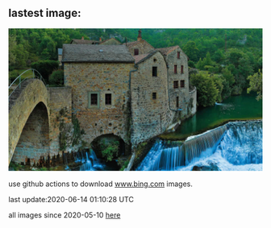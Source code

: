 ## lastest image:
![](images/GrandsCausses.jpg)

use github actions to download www.bing.com images.

last update:2020-06-14 01:10:28 UTC

all images since 2020-05-10 [here](https://github.com/counter2015/bing-daily-images/tree/master/images) 

